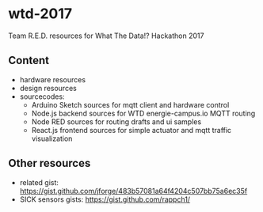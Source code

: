 # wtd-2017
Team R.E.D. resources for What The Data!? Hackathon 2017

## Content

- hardware resources
- design resources
- sourcecodes:
  - Arduino Sketch sources for mqtt client and hardware control
  - Node.js backend sources for WTD energie-campus.io MQTT routing
  - Node RED sources for routing drafts and ui samples
  - React.js frontend sources for simple actuator and mqtt traffic visualization

## Other resources

- related gist: https://gist.github.com/jforge/483b57081a64f4204c507bb75a6ec35f
- SICK sensors gists: https://gist.github.com/rappch1/

